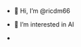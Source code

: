 - 👋 Hi, I’m @ricdm66
- 👀 I’m interested in AI
 
- 

<!---
ricdm66/ricdm66 is a ✨ special ✨ repository because its `README.md` (this file) appears on your GitHub profile.
You can click the Preview link to take a look at your changes.
--->
